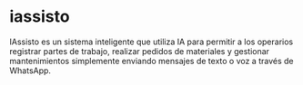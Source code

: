 # iassisto
IAssisto es un sistema inteligente que utiliza IA para permitir a los operarios registrar partes de trabajo, realizar pedidos de materiales y gestionar mantenimientos simplemente enviando mensajes de texto o voz a través de WhatsApp.
